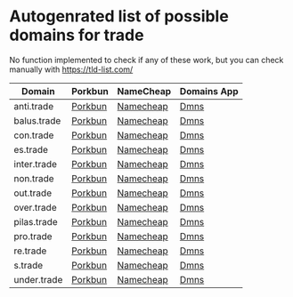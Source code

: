 # Autogenrated list of possible domains for trade

No function implemented to check if any of these work, but you can check manually with https://tld-list.com/

| Domain | Porkbun | NameCheap | Domains App |
|---|---|---|---|
| anti.trade | [Porkbun](https://porkbun.com/checkout/search?prb=e814663da1&tlds=&idnLanguage=&search=search&q=anti.trade) | [Namecheap](https://www.namecheap.com/domains/registration/results/?domain=anti.trade) | [Dmns](https://dmns.app/domains?q=anti.trade) |
| balus.trade | [Porkbun](https://porkbun.com/checkout/search?prb=e814663da1&tlds=&idnLanguage=&search=search&q=balus.trade) | [Namecheap](https://www.namecheap.com/domains/registration/results/?domain=balus.trade) | [Dmns](https://dmns.app/domains?q=balus.trade) |
| con.trade | [Porkbun](https://porkbun.com/checkout/search?prb=e814663da1&tlds=&idnLanguage=&search=search&q=con.trade) | [Namecheap](https://www.namecheap.com/domains/registration/results/?domain=con.trade) | [Dmns](https://dmns.app/domains?q=con.trade) |
| es.trade | [Porkbun](https://porkbun.com/checkout/search?prb=e814663da1&tlds=&idnLanguage=&search=search&q=es.trade) | [Namecheap](https://www.namecheap.com/domains/registration/results/?domain=es.trade) | [Dmns](https://dmns.app/domains?q=es.trade) |
| inter.trade | [Porkbun](https://porkbun.com/checkout/search?prb=e814663da1&tlds=&idnLanguage=&search=search&q=inter.trade) | [Namecheap](https://www.namecheap.com/domains/registration/results/?domain=inter.trade) | [Dmns](https://dmns.app/domains?q=inter.trade) |
| non.trade | [Porkbun](https://porkbun.com/checkout/search?prb=e814663da1&tlds=&idnLanguage=&search=search&q=non.trade) | [Namecheap](https://www.namecheap.com/domains/registration/results/?domain=non.trade) | [Dmns](https://dmns.app/domains?q=non.trade) |
| out.trade | [Porkbun](https://porkbun.com/checkout/search?prb=e814663da1&tlds=&idnLanguage=&search=search&q=out.trade) | [Namecheap](https://www.namecheap.com/domains/registration/results/?domain=out.trade) | [Dmns](https://dmns.app/domains?q=out.trade) |
| over.trade | [Porkbun](https://porkbun.com/checkout/search?prb=e814663da1&tlds=&idnLanguage=&search=search&q=over.trade) | [Namecheap](https://www.namecheap.com/domains/registration/results/?domain=over.trade) | [Dmns](https://dmns.app/domains?q=over.trade) |
| pilas.trade | [Porkbun](https://porkbun.com/checkout/search?prb=e814663da1&tlds=&idnLanguage=&search=search&q=pilas.trade) | [Namecheap](https://www.namecheap.com/domains/registration/results/?domain=pilas.trade) | [Dmns](https://dmns.app/domains?q=pilas.trade) |
| pro.trade | [Porkbun](https://porkbun.com/checkout/search?prb=e814663da1&tlds=&idnLanguage=&search=search&q=pro.trade) | [Namecheap](https://www.namecheap.com/domains/registration/results/?domain=pro.trade) | [Dmns](https://dmns.app/domains?q=pro.trade) |
| re.trade | [Porkbun](https://porkbun.com/checkout/search?prb=e814663da1&tlds=&idnLanguage=&search=search&q=re.trade) | [Namecheap](https://www.namecheap.com/domains/registration/results/?domain=re.trade) | [Dmns](https://dmns.app/domains?q=re.trade) |
| s.trade | [Porkbun](https://porkbun.com/checkout/search?prb=e814663da1&tlds=&idnLanguage=&search=search&q=s.trade) | [Namecheap](https://www.namecheap.com/domains/registration/results/?domain=s.trade) | [Dmns](https://dmns.app/domains?q=s.trade) |
| under.trade | [Porkbun](https://porkbun.com/checkout/search?prb=e814663da1&tlds=&idnLanguage=&search=search&q=under.trade) | [Namecheap](https://www.namecheap.com/domains/registration/results/?domain=under.trade) | [Dmns](https://dmns.app/domains?q=under.trade) |
